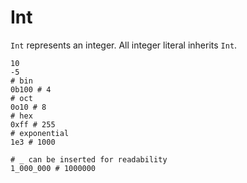 # Int

`Int` represents an integer. All integer literal inherits `Int`.

```pangaea
10
-5
# bin
0b100 # 4
# oct
0o10 # 8
# hex
0xff # 255
# exponential
1e3 # 1000

# _ can be inserted for readability
1_000_000 # 1000000
```
